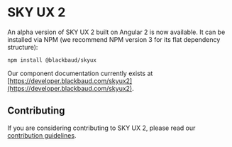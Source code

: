 # SKY UX 2

An alpha version of SKY UX 2 built on Angular 2 is now available.  It can be installed via NPM (we recommend NPM version 3 for its flat dependency structure):

`npm install @blackbaud/skyux`

Our component documentation currently exists at [https://developer.blackbaud.com/skyux2](https://developer.blackbaud.com/skyux2).

## Contributing

If you are considering contributing to SKY UX 2, please read our [contribution guidelines](https://github.com/blackbaud/skyux2/blob/master/CONTRIBUTING.md).